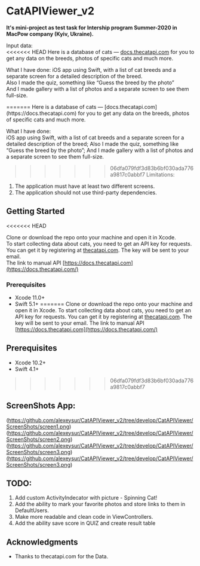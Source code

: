 # CatAPIViewer_v2
**It's mini-project as test task for Intership program Summer-2020 in MacPow company (Kyiv, Ukraine).**

Input data:<br>
<<<<<<< HEAD
Here is a database of cats — [docs.thecatapi.com](https://docs.thecatapi.com) for you to get any data on the breeds, photos of specific cats and much more.<br>
<p>
What I have done:  iOS app using Swift, with a list of cat breeds and a separate screen for a detailed description of the breed.<br>
Also I made the quiz, something like “Guess the breed by the photo”<br>
And I made gallery with a list of photos and a separate screen to see them full-size.<br>
</p>
=======
Here is a database of cats — [docs.thecatapi.com](https://docs.thecatapi.com) for you to get any data on the breeds, photos of specific cats and much more.

What I have done:  
iOS app using Swift, with a list of cat breeds and a separate screen for a detailed description of the breed;
Also I made the quiz, something like “Guess the breed by the photo”;
And I made gallery with a list of photos and a separate screen to see them full-size.

>>>>>>> 06dfa079fdf3d83b6bf030ada776a9817c0abbf7
Limitations:
1. The application must have at least two different screens.
2. The application should not use third-party dependencies.

## Getting Started
<<<<<<< HEAD

Clone or download the repo onto your machine and open it in Xcode.<br>
To start collecting data about cats, you need to get an API key for requests. <br>
You can get it by registering at [thecatapi.com](https://thecatapi.com/signup). The key will be sent to your email.<br>
The link to manual API [https://docs.thecatapi.com](https://docs.thecatapi.com/)<br>

### Prerequisites

* Xcode 11.0+
* Swift 5.1+
=======
Clone or download the repo onto your machine and open it in Xcode.
To start collecting data about cats, you need to get an API key for requests. 
You can get it by registering at [thecatapi.com](https://thecatapi.com/signup). The key will be sent to your email.
The link to manual API [https://docs.thecatapi.com](https://docs.thecatapi.com/)

## Prerequisites
* Xcode 10.2+
* Swift 4.1+
>>>>>>> 06dfa079fdf3d83b6bf030ada776a9817c0abbf7

## ScreenShots App:
(https://github.com/alexeysur/CatAPIViewer_v2/tree/develop/CatAPIViewer/ScreenShots/screen1.png)
(https://github.com/alexeysur/CatAPIViewer_v2/tree/develop/CatAPIViewer/ScreenShots/screen2.png)
(https://github.com/alexeysur/CatAPIViewer_v2/tree/develop/CatAPIViewer/ScreenShots/screen3.png)
(https://github.com/alexeysur/CatAPIViewer_v2/tree/develop/CatAPIViewer/ScreenShots/screen3.png)

## TODO:
1. Add custom ActivityIndecator with picture - Spinning Cat!
2. Add the ability to mark your favorite photos and store links to them in DefaultUsers.
3. Make more readable and clean code in ViewControllers.
4. Add the ability save score in QUIZ and create result table



## Acknowledgments

* Thanks to thecatapi.com for the Data.
